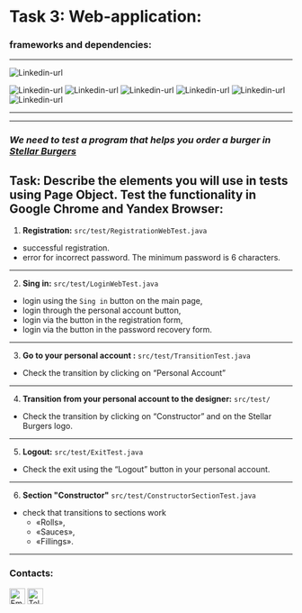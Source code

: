 # Task 3: Web-application: #
### frameworks and dependencies: ###

---
![Linkedin-url](https://img.shields.io/badge/Java-_11-red)

![Linkedin-url](https://img.shields.io/badge/Maven-version_4.0.0-blue)
![Linkedin-url](https://img.shields.io/badge/Allure-version_2.15-blue)
![Linkedin-url](https://img.shields.io/badge/JUnit_4-version_4.13.2-blue)
![Linkedin-url](https://img.shields.io/badge/Selenide-version_5.23.2-blue)
![Linkedin-url](https://img.shields.io/badge/RestAssured-version_4.4.0-blue)
![Linkedin-url](https://img.shields.io/badge/Lombok-version_1.18.28-blue)

---

---
### *We need to test a program that helps you order a burger in [Stellar Burgers](https://stellarburgers.nomoreparties.site/)*
**Task:** Describe the elements you will use in tests using Page Object.
Test the functionality in **Google Chrome and Yandex Browser**:
---
1. **Registration:** `src/test/RegistrationWebTest.java`
* successful registration.
* error for incorrect password. The minimum password is 6 characters.
---

2. **Sing in:** `src/test/LoginWebTest.java`
* login using the `Sing in` button on the main page,
* login through the personal account button,
* login via the button in the registration form,
* login via the button in the password recovery form.
---

3. **Go to your personal account :** `src/test/TransitionTest.java`
* Check the transition by clicking on “Personal Account”
---

4. **Transition from your personal account to the designer:** `src/test/`
* Check the transition by clicking on “Constructor” and on the Stellar Burgers logo.
---

5. **Logout:** `src/test/ExitTest.java`
* Check the exit using the “Logout” button in your personal account.
---

6. **Section "Constructor"** `src/test/ConstructorSectionTest.java`
* check that transitions to sections work
  * «Rolls»,
  * «Sauces»,
  * «Fillings».
---
### Contacts:

<a href="mailto:Andrey.Vorobev.AQA@gmail.com" title="Email"><img alt="Email" src="https://img.shields.io/badge/Gmail-D14836?style=for-the-badge&logo=gmail&logoColor=white" height="28" align="center"/></a>
<a href="https://t.me/andreyjqa" title="Email"><img alt="Telegram" src="https://img.shields.io/badge/Telegram-blue?style=for-the-badge&logo=telegram&logoColor=white" height="28" align="center"/></a>
